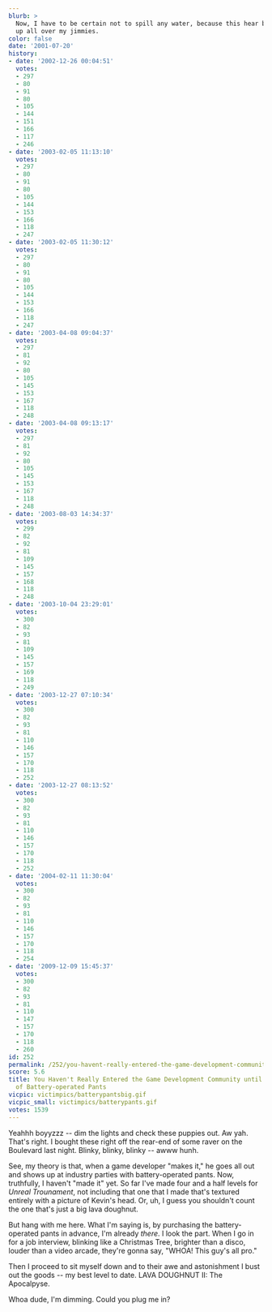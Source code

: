 ```yaml
---
blurb: >
  Now, I have to be certain not to spill any water, because this hear battery is wired
  up all over my jimmies.
color: false
date: '2001-07-20'
history:
- date: '2002-12-26 00:04:51'
  votes:
  - 297
  - 80
  - 91
  - 80
  - 105
  - 144
  - 151
  - 166
  - 117
  - 246
- date: '2003-02-05 11:13:10'
  votes:
  - 297
  - 80
  - 91
  - 80
  - 105
  - 144
  - 153
  - 166
  - 118
  - 247
- date: '2003-02-05 11:30:12'
  votes:
  - 297
  - 80
  - 91
  - 80
  - 105
  - 144
  - 153
  - 166
  - 118
  - 247
- date: '2003-04-08 09:04:37'
  votes:
  - 297
  - 81
  - 92
  - 80
  - 105
  - 145
  - 153
  - 167
  - 118
  - 248
- date: '2003-04-08 09:13:17'
  votes:
  - 297
  - 81
  - 92
  - 80
  - 105
  - 145
  - 153
  - 167
  - 118
  - 248
- date: '2003-08-03 14:34:37'
  votes:
  - 299
  - 82
  - 92
  - 81
  - 109
  - 145
  - 157
  - 168
  - 118
  - 248
- date: '2003-10-04 23:29:01'
  votes:
  - 300
  - 82
  - 93
  - 81
  - 109
  - 145
  - 157
  - 169
  - 118
  - 249
- date: '2003-12-27 07:10:34'
  votes:
  - 300
  - 82
  - 93
  - 81
  - 110
  - 146
  - 157
  - 170
  - 118
  - 252
- date: '2003-12-27 08:13:52'
  votes:
  - 300
  - 82
  - 93
  - 81
  - 110
  - 146
  - 157
  - 170
  - 118
  - 252
- date: '2004-02-11 11:30:04'
  votes:
  - 300
  - 82
  - 93
  - 81
  - 110
  - 146
  - 157
  - 170
  - 118
  - 254
- date: '2009-12-09 15:45:37'
  votes:
  - 300
  - 82
  - 93
  - 81
  - 110
  - 147
  - 157
  - 170
  - 118
  - 260
id: 252
permalink: /252/you-havent-really-entered-the-game-development-community-until-you-own-a-pair-of-batteryoperated-pants/
score: 5.6
title: You Haven't Really Entered the Game Development Community until You Own a Pair
  of Battery-operated Pants
vicpic: victimpics/batterypantsbig.gif
vicpic_small: victimpics/batterypants.gif
votes: 1539
---
```


Yeahhh boyyzzz -- dim the lights and check these puppies out. Aw yah.
That's right. I bought these right off the rear-end of some raver on the
Boulevard last night. Blinky, blinky, blinky -- awww hunh.

See, my theory is that, when a game developer "makes it," he goes all
out and shows up at industry parties with battery-operated pants. Now,
truthfully, I haven't "made it" yet. So far I've made four and a half
levels for *Unreal Trounament*, not including that one that I made
that's textured entirely with a picture of Kevin's head. Or, uh, I guess
you shouldn't count the one that's just a big lava doughnut.

But hang with me here. What I'm saying is, by purchasing the
battery-operated pants in advance, I'm already *there*. I look the part.
When I go in for a job interview, blinking like a Christmas Tree,
brighter than a disco, louder than a video arcade, they're gonna say,
"WHOA! This guy's all pro."

Then I proceed to sit myself down and to their awe and astonishment I
bust out the goods -- my best level to date. LAVA DOUGHNUT II: The
Apocalpyse.

Whoa dude, I'm dimming. Could you plug me in?